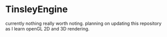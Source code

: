 # TinsleyEngine
 
currently nothing really worth noting. planning on updating this repository as I learn openGL 2D and 3D rendering.
